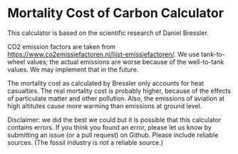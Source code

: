 # Mortality Cost of Carbon Calculator

This calculator is based on the scientific research of Daniel Bressler.

CO2 emission factors are taken from https://www.co2emissiefactoren.nl/lijst-emissiefactoren/. We use tank-to-wheel values; the actual emissions are worse because of the well-to-tank values. We may implement that in the future.

The mortality cost as calculated by Bressler only accounts for heat casualties. The real mortality cost is probably higher, because of the effects of particulate matter and other pollution. Also, the emissions of aviation at high altitutes cause more warming than emissions at ground level.

Disclaimer: we did the best we could but it is possible that this calculator contains errors. If you think you found an error, please let us know by submitting an issue (or a pull request) on Github. Please include reliable sources. (The fossil industry is not a reliable source.)
